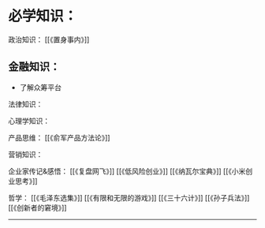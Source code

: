 # 必学知识：

政治知识：
[[《置身事内》]]

金融知识：
- 
- 了解众筹平台

法律知识：

心理学知识：

产品思维：
[[《俞军产品方法论》]]

营销知识：

企业家传记&感悟：
[[《复盘网飞》]]
[[《低风险创业》]]
[[《纳瓦尔宝典》]]
[[《小米创业思考》]]

哲学：
[[《毛泽东选集》]]
[[《有限和无限的游戏》]]
[[《三十六计》]]
[[《孙子兵法》]]
[[《创新者的窘境》]]

---